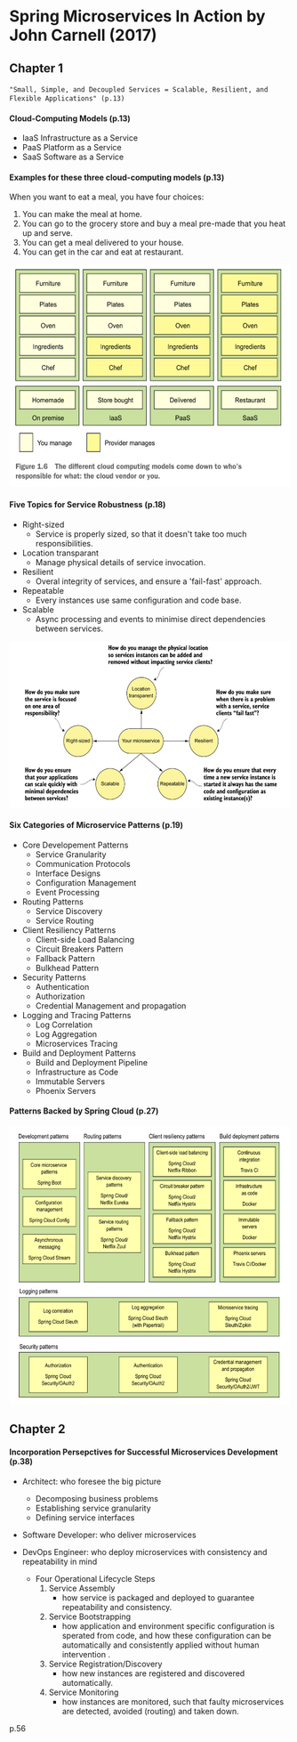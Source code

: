 # Spring Microservices In Action by John Carnell (2017)

## Chapter 1

```
"Small, Simple, and Decoupled Services = Scalable, Resilient, and Flexible Applications" (p.13)
```

#### Cloud-Computing Models (p.13)

- IaaS Infrastructure as a Service
- PaaS Platform as a Service
- SaaS Software as a Service

#### Examples for these three cloud-computing models (p.13)

When you want to eat a meal, you have four choices:

1. You can make the meal at home. 
2. You can go to the grocery store and buy a meal pre-made that you heat up and serve.
3. You can get a meal delivered to your house.
4. You can get in the car and eat at restaurant.

<img src="./spring-microservices-in-action-img/cloud-computing-models-examples.png" height="400"></img>

#### Five Topics for Service Robustness (p.18)

- Right-sized
    - Service is properly sized, so that it doesn't take too much responsibilities.
- Location transparant
    - Manage physical details of service invocation.
- Resilient
    - Overal integrity of services, and ensure a 'fail-fast' approach.
- Repeatable
    - Every instances use same configuration and code base.
- Scalable
    - Async processing and events to minimise direct dependencies between services.  

<img src="./spring-microservices-in-action-img/five-topics-for-service-robustness.png" height="300"></img>

#### Six Categories of Microservice Patterns (p.19)

- Core Developement Patterns
    - Service Granularity
    - Communication Protocols
    - Interface Designs
    - Configuration Management
    - Event Processing
- Routing Patterns
    - Service Discovery
    - Service Routing
- Client Resiliency Patterns
    - Client-side Load Balancing
    - Circuit Breakers Pattern
    - Fallback Pattern
    - Bulkhead Pattern
- Security Patterns
    - Authentication
    - Authorization
    - Credential Management and propagation
- Logging and Tracing Patterns
    - Log Correlation
    - Log Aggregation
    - Microservices Tracing
- Build and Deployment Patterns
    - Build and Deployment Pipeline
    - Infrastructure as Code
    - Immutable Servers
    - Phoenix Servers

#### Patterns Backed by Spring Cloud (p.27)

<img src="./spring-microservices-in-action-img/patterns-backed-by-spring-cloud.png" height="500"></img>

## Chapter 2

#### Incorporation Persepctives for Successful Microservices Development (p.38) 

- Architect: who foresee the big picture 
    - Decomposing business problems
    - Establishing service granularity
    - Defining service interfaces 

- Software Developer: who deliver microservices
- DevOps Engineer: who deploy microservices with consistency and repeatability in mind
    - Four Operational Lifecycle Steps
        1. Service Assembly
            - how service is packaged and deployed to guarantee repeatability and consistency.
        2. Service Bootstrapping 
            - how application and environment specific configuration is sperated from code, and how these configuration can be automatically and consistently applied without human intervention .
        3. Service Registration/Discovery
            - how new instances are registered and discovered automatically.
        4. Service Monitoring 
            - how instances are monitored, such that faulty microservices are detected, avoided (routing) and taken down.


p.56        



